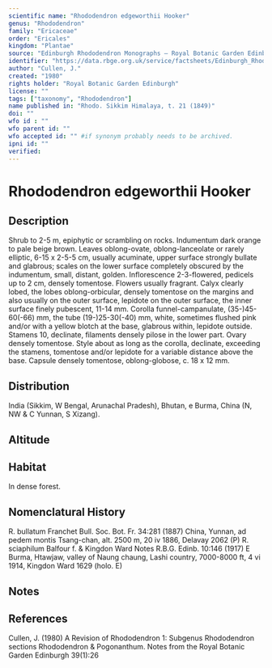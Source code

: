 ```yaml
---
scientific name: "Rhododendron edgeworthii Hooker"
genus: "Rhododendron"
family: "Ericaceae"
order: "Ericales"
kingdom: "Plantae"
source: "Edinburgh Rhododendron Monographs – Royal Botanic Garden Edinburgh"
identifier: "https://data.rbge.org.uk/service/factsheets/Edinburgh_Rhododendron_Monographs.xhtml"
author: "Cullen, J."
created: "1980"
rights holder: "Royal Botanic Garden Edinburgh"
license: ""
tags: ["taxonomy", "Rhododendron"]
name published in: "Rhodo. Sikkim Himalaya, t. 21 (1849)"
doi: ""
wfo id : ""
wfo parent id: ""
wfo accepted id: "" #if synonym probably needs to be archived.                      
ipni id: ""
verified:
---
```


                       

# Rhododendron edgeworthii Hooker

## Description
Shrub to 2-5 m, epiphytic or scrambling on rocks. Indumentum dark orange to pale beige brown. Leaves oblong-ovate, oblong-lanceolate or rarely elliptic, 6-15 x 2-5-5 cm, usually acuminate, upper surface strongly bullate and glabrous; scales on the lower surface completely obscured by the indumentum, small, distant, golden. Inflorescence 2-3-flowered, pedicels up to 2 cm, densely tomentose. Flowers usually fragrant. Calyx clearly lobed, the lobes oblong-orbicular, densely tomentose on the margins and also usually on the outer surface, lepidote on the outer surface, the inner surface finely pubescent, 11-14 mm. Corolla funnel-campanulate, (35-)45-60(-66) mm, the tube (19-)25-30(-40) mm, white, sometimes flushed pink and/or with a yellow blotch at the base, glabrous within, lepidote outside. Stamens 10, declinate, filaments densely pilose in the lower part. Ovary densely tomentose. Style about as long as the corolla, declinate, exceeding the stamens, tomentose and/or lepidote for a variable distance above the base. Capsule densely tomentose, oblong-globose, c. 18 x 12 mm.

## Distribution
India (Sikkim, W Bengal, Arunachal Pradesh), Bhutan, e Burma, China (N, NW & C Yunnan, S Xizang).

## Altitude


## Habitat
In dense forest.

## Nomenclatural History
R. bullatum Franchet Bull. Soc. Bot. Fr. 34:281 (1887) China, Yunnan, ad pedem montis Tsang-chan, alt. 2500 m, 20 iv 1886, Delavay 2062 (P) R. sciaphilum Balfour f. & Kingdon Ward Notes R.B.G. Edinb. 10:146 (1917) E Burma, Htawjaw, valley of Naung chaung, Lashi country, 7000-8000 ft, 4 vi 1914, Kingdon Ward 1629 (holo. E)
                       
## Notes


## References

Cullen, J. (1980) A Revision of Rhododendron 1: Subgenus Rhododendron sections Rhododendron & Pogonanthum. Notes from the Royal Botanic Garden Edinburgh 39(1):26
